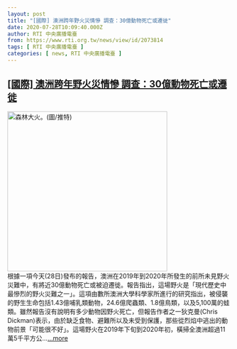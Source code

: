 ```yaml
---
layout: post
title: "[國際] 澳洲跨年野火災情慘 調查：30億動物死亡或遷徙"
date: 2020-07-28T10:09:40.000Z
author: RTI 中央廣播電臺
from: https://www.rti.org.tw/news/view/id/2073814
tags: [ RTI 中央廣播電臺 ]
categories: [ news, RTI 中央廣播電臺 ]
---
```

<!--1595930980000-->
[[國際] 澳洲跨年野火災情慘 調查：30億動物死亡或遷徙](https://www.rti.org.tw/news/view/id/2073814)
------

<div>
<img src="https://static.rti.org.tw/assets/thumbnails/2020/05/28/090a47af8eaaba0aa6aec693980777bc.jpg" width="360" alt="森林大火。(圖/推特)" title="森林大火。(圖/推特)"><br>根據一項今天(28日)發布的報告，澳洲在2019年到2020年所發生的前所未見野火災難中，有將近30億動物死亡或被迫遷徙。報告指出，這場野火是「現代歷史中最慘烈的野火災難之一」。這項由數所澳洲大學科學家所進行的研究指出，被侵襲的野生生命包括1.43億哺乳類動物，24.6億爬蟲類、1.8億鳥類，以及5,100萬的蛙類。雖然報告沒有說明有多少動物因野火死亡，但報告作者之一狄克曼(Chris Dickman)表示，由於缺乏食物、避難所以及未受到保護，那些從烈焰中逃出的動物前景「可能很不好」。這場野火在2019年下旬到2020年初，橫掃全澳洲超過11萬5千平方公...<a target="_blank" href="https://www.rti.org.tw/news/view/id/2073814">...more</a>
</div>
